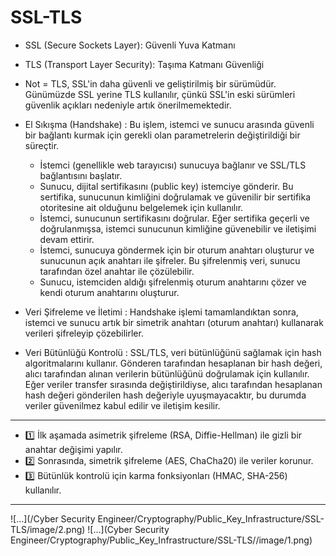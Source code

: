 # SSL-TLS 

- SSL (Secure Sockets Layer): Güvenli Yuva Katmanı
- TLS (Transport Layer Security): Taşıma Katmanı Güvenliği

- Not = TLS, SSL'in daha güvenli ve geliştirilmiş bir sürümüdür. Günümüzde SSL yerine TLS kullanılır, çünkü SSL'in eski sürümleri güvenlik açıkları nedeniyle artık önerilmemektedir.

- El Sıkışma (Handshake) : Bu işlem, istemci ve sunucu arasında güvenli bir bağlantı kurmak için gerekli olan parametrelerin değiştirildiği bir süreçtir.
    - İstemci (genellikle web tarayıcısı) sunucuya bağlanır ve SSL/TLS bağlantısını başlatır.
    - Sunucu, dijital sertifikasını (public key) istemciye gönderir. Bu sertifika, sunucunun kimliğini doğrulamak ve güvenilir bir sertifika otoritesine ait olduğunu belgelemek için kullanılır.
    - İstemci, sunucunun sertifikasını doğrular. Eğer sertifika geçerli ve doğrulanmışsa, istemci sunucunun kimliğine güvenebilir ve iletişimi devam ettirir.
    - İstemci, sunucuya göndermek için bir oturum anahtarı oluşturur ve sunucunun açık anahtarı ile şifreler. Bu şifrelenmiş veri, sunucu tarafından özel anahtar ile çözülebilir.
    - Sunucu, istemciden aldığı şifrelenmiş oturum anahtarını çözer ve kendi oturum anahtarını oluşturur.

- Veri Şifreleme ve İletimi : Handshake işlemi tamamlandıktan sonra, istemci ve sunucu artık bir simetrik anahtarı (oturum anahtarı) kullanarak verileri şifreleyip çözebilirler.

- Veri Bütünlüğü Kontrolü : SSL/TLS, veri bütünlüğünü sağlamak için hash algoritmalarını kullanır. Gönderen tarafından hesaplanan bir hash değeri, alıcı tarafından alınan verilerin bütünlüğünü doğrulamak için kullanılır. Eğer veriler transfer sırasında değiştirildiyse, alıcı tarafından hesaplanan hash değeri gönderilen hash değeriyle uyuşmayacaktır, bu durumda veriler güvenilmez kabul edilir ve iletişim kesilir.

-------------------------------------

- 1️⃣ İlk aşamada asimetrik şifreleme (RSA, Diffie-Hellman) ile gizli bir anahtar değişimi yapılır.
- 2️⃣ Sonrasında, simetrik şifreleme (AES, ChaCha20) ile veriler korunur.
- 3️⃣ Bütünlük kontrolü için karma fonksiyonları (HMAC, SHA-256) kullanılır.

-------------------------------------

![...](/Cyber Security Engineer/Cryptography/Public_Key_Infrastructure/SSL-TLS/image/2.png)
![...](Cyber Security Engineer/Cryptography/Public_Key_Infrastructure/SSL-TLS//image/1.png)
